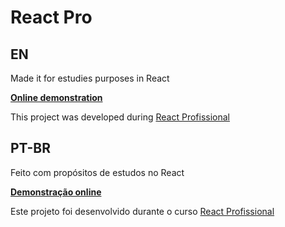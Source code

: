 # React Pro
## EN
Made it for estudies purposes in React

**[Online demonstration](https://react-pro-one.vercel.app/)**

This project was developed during [React Profissional](https://nardiniacademy.com/)

## PT-BR
Feito com propósitos de estudos no React

**[Demonstração online](https://react-pro-one.vercel.app/)**

Este projeto foi desenvolvido durante o curso [React Profissional](https://nardiniacademy.com/)
